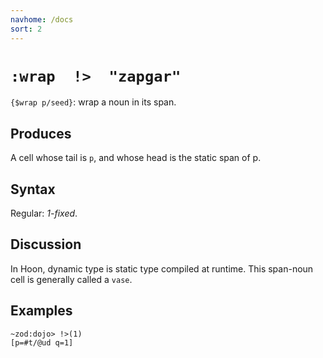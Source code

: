 ```yaml
---
navhome: /docs
sort: 2
---
```


# `:wrap  !>  "zapgar"`

`{$wrap p/seed}`: wrap a noun in its span.

## Produces

A cell whose tail is `p`, and whose head is the static span of p.

## Syntax

Regular: *1-fixed*.

## Discussion

In Hoon, dynamic type is static type compiled at runtime.  This
span-noun cell is generally called a `vase`.

## Examples

```
~zod:dojo> !>(1)
[p=#t/@ud q=1]
```
